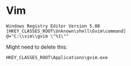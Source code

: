 # Vim

~~~reg
Windows Registry Editor Version 5.00
[HKEY_CLASSES_ROOT\Unknown\shell\Gvim\command]
@="C:\\vim\\gvim \"%1\""
~~~

Might need to delete this:

~~~
HKEY_CLASSES_ROOT\Applications\gvim.exe
~~~
